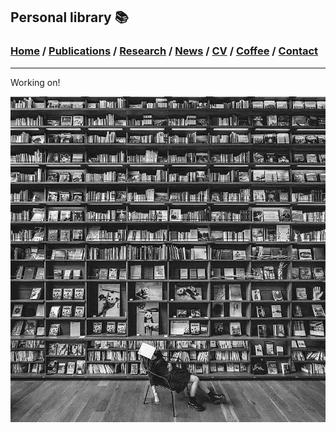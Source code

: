 
## Personal library 📚

###  [Home](/index) / [Publications](/publications) / [Research](/research) / [News](/news) / [CV](/brief_cv) / [Coffee](/coffee) / [Contact](/contact)

---

Working on!

![ ](/images/lib.jpeg)
